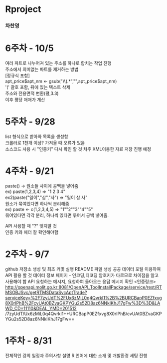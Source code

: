# Rproject <h3>차찬영</h3>

# 6주차 - 10/5 <br>
여러 파트로 나누어져 있는 주소를 하나로 합치는 작업 진행<br>
주소에서 의미없는 파트를 제거하는 방법<br>
[정규식 포함] <br>
apt_price$apt_nm <- gsub("\\(.*","",apt_price$apt_nm)<br>
'(' 괄호 포함, 뒤에 있는 텍스트 삭제<br>
주소와 전용면적 변환(평,3.3)<br>
이후 평당 매매가 계산<br>

# 5주차 - 9/28<br>
list 형식으로 받아와 목록을 생성함<br>
크롤러로 1천개 이상? 가져올 때 오류가 있음<br>
소스코드 사용 시 "인증키" 다시 확인 할 것
차주 XML이용한 자료 저장 진행 예정


# 4주차 - 9/21<br>
paste() -> 원소들 사이에 공백을 넣어줌<br>
ex) paste(1,2,3,4) => "1 2 3 4"<br>
ex2)paste("일이","삼","사") => "일이 삼 사"<br>
원소가 묶여있다면 하나씩 분리해줌<br>
ex) paste <- c(1,2,3,4,5) => "1""2""3""4""5"<br>
묶여있다면 각각 분리, 하나씩 있다면 묶어서 공백 넣어줌.<br>

API 사용할 때 "?" 잊지말 것<br>
인증 키와 헤더 잘 확인해야함<br>


# 2주차 - 9/7
github 저장소 생성 및 최초 커밋 실행
README 파일 생성
공공 데이터 포털 이용하여 API 활용 할 것
데이터 정보 페이지 - 인코딩,디코딩 암호키가 다르므로 차이점을 알고 사용해야 함
API 요청하는 메시지, 요청하여 돌아오는 응답 메시지 확인
<인증링크>
http://openapi.molit.go.kr:8081/OpenAPI_ToolInstallPackage/service/rest/RTMSOBJSvc/getRTMSDataSvcAptTrade?serviceKey=%2F7zyUdT%2FUx6zMiL0q4QvrkI1%2B%2BURCBapP0EZfxvg8X0rlPhB%2FcvUAt0BZvaGKPYGu2s52D8az6NNkIKhJ17gFw%3D%3D&LAWD_CD=11110&DEAL_YMD=201512
<decoding>
/7zyUdT/Ux6zMiL0q4QvrkI1++URCBapP0EZfxvg8X0rlPhB/cvUAt0BZvaGKPYGu2s52D8az6NNkIKhJ17gFw==


# 1주차 - 8/31
전체적인 강의 일정과 주의사항 설명
R 언어에 대한 소개 및 개발환경 세팅 진행

